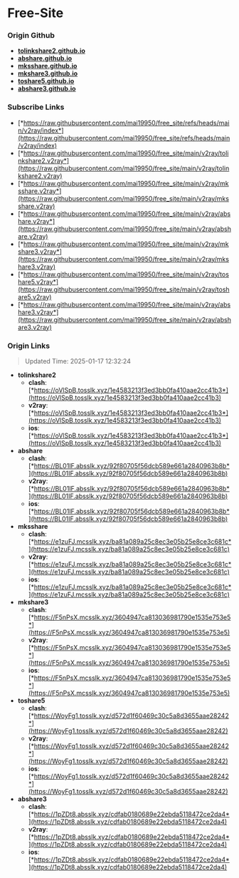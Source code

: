 # Free-Site

### Origin Github

- [**tolinkshare2.github.io**](https://github.com/tolinkshare2/tolinkshare2.github.io)
- [**abshare.github.io**](https://github.com/abshare/abshare.github.io)
- [**mksshare.github.io**](https://github.com/mksshare/mksshare.github.io)
- [**mkshare3.github.io**](https://github.com/mkshare3/mkshare3.github.io)
- [**toshare5.github.io**](https://github.com/toshare5/toshare5.github.io)
- [**abshare3.github.io**](https://github.com/abshare3/abshare3.github.io)

### Subscribe Links

- [*https://raw.githubusercontent.com/mai19950/free_site/refs/heads/main/v2ray/index*](https://raw.githubusercontent.com/mai19950/free_site/refs/heads/main/v2ray/index)
- [*https://raw.githubusercontent.com/mai19950/free_site/main/v2ray/tolinkshare2.v2ray*](https://raw.githubusercontent.com/mai19950/free_site/main/v2ray/tolinkshare2.v2ray)
- [*https://raw.githubusercontent.com/mai19950/free_site/main/v2ray/mksshare.v2ray*](https://raw.githubusercontent.com/mai19950/free_site/main/v2ray/mksshare.v2ray)
- [*https://raw.githubusercontent.com/mai19950/free_site/main/v2ray/abshare.v2ray*](https://raw.githubusercontent.com/mai19950/free_site/main/v2ray/abshare.v2ray)
- [*https://raw.githubusercontent.com/mai19950/free_site/main/v2ray/mkshare3.v2ray*](https://raw.githubusercontent.com/mai19950/free_site/main/v2ray/mkshare3.v2ray)
- [*https://raw.githubusercontent.com/mai19950/free_site/main/v2ray/toshare5.v2ray*](https://raw.githubusercontent.com/mai19950/free_site/main/v2ray/toshare5.v2ray)
- [*https://raw.githubusercontent.com/mai19950/free_site/main/v2ray/abshare3.v2ray*](https://raw.githubusercontent.com/mai19950/free_site/main/v2ray/abshare3.v2ray)

### Origin Links

> Updated Time: 2025-01-17 12:32:24

- **tolinkshare2**
  - **clash**: [*https://oVlSpB.tosslk.xyz/1e4583213f3ed3bb0fa410aae2cc41b3*](https://oVlSpB.tosslk.xyz/1e4583213f3ed3bb0fa410aae2cc41b3)
  - **v2ray**: [*https://oVlSpB.tosslk.xyz/1e4583213f3ed3bb0fa410aae2cc41b3*](https://oVlSpB.tosslk.xyz/1e4583213f3ed3bb0fa410aae2cc41b3)
  - **ios**: [*https://oVlSpB.tosslk.xyz/1e4583213f3ed3bb0fa410aae2cc41b3*](https://oVlSpB.tosslk.xyz/1e4583213f3ed3bb0fa410aae2cc41b3)
- **abshare**
  - **clash**: [*https://BL01IF.absslk.xyz/92f80705f56dcb589e661a2840963b8b*](https://BL01IF.absslk.xyz/92f80705f56dcb589e661a2840963b8b)
  - **v2ray**: [*https://BL01IF.absslk.xyz/92f80705f56dcb589e661a2840963b8b*](https://BL01IF.absslk.xyz/92f80705f56dcb589e661a2840963b8b)
  - **ios**: [*https://BL01IF.absslk.xyz/92f80705f56dcb589e661a2840963b8b*](https://BL01IF.absslk.xyz/92f80705f56dcb589e661a2840963b8b)
- **mksshare**
  - **clash**: [*https://e1zuFJ.mcsslk.xyz/ba81a089a25c8ec3e05b25e8ce3c681c*](https://e1zuFJ.mcsslk.xyz/ba81a089a25c8ec3e05b25e8ce3c681c)
  - **v2ray**: [*https://e1zuFJ.mcsslk.xyz/ba81a089a25c8ec3e05b25e8ce3c681c*](https://e1zuFJ.mcsslk.xyz/ba81a089a25c8ec3e05b25e8ce3c681c)
  - **ios**: [*https://e1zuFJ.mcsslk.xyz/ba81a089a25c8ec3e05b25e8ce3c681c*](https://e1zuFJ.mcsslk.xyz/ba81a089a25c8ec3e05b25e8ce3c681c)
- **mkshare3**
  - **clash**: [*https://F5nPsX.mcsslk.xyz/3604947ca813036981790e1535e753e5*](https://F5nPsX.mcsslk.xyz/3604947ca813036981790e1535e753e5)
  - **v2ray**: [*https://F5nPsX.mcsslk.xyz/3604947ca813036981790e1535e753e5*](https://F5nPsX.mcsslk.xyz/3604947ca813036981790e1535e753e5)
  - **ios**: [*https://F5nPsX.mcsslk.xyz/3604947ca813036981790e1535e753e5*](https://F5nPsX.mcsslk.xyz/3604947ca813036981790e1535e753e5)
- **toshare5**
  - **clash**: [*https://WoyFg1.tosslk.xyz/d572d1f60469c30c5a8d3655aae28242*](https://WoyFg1.tosslk.xyz/d572d1f60469c30c5a8d3655aae28242)
  - **v2ray**: [*https://WoyFg1.tosslk.xyz/d572d1f60469c30c5a8d3655aae28242*](https://WoyFg1.tosslk.xyz/d572d1f60469c30c5a8d3655aae28242)
  - **ios**: [*https://WoyFg1.tosslk.xyz/d572d1f60469c30c5a8d3655aae28242*](https://WoyFg1.tosslk.xyz/d572d1f60469c30c5a8d3655aae28242)
- **abshare3**
  - **clash**: [*https://1pZDt8.absslk.xyz/cdfab0180689e22ebda5118472ce2da4*](https://1pZDt8.absslk.xyz/cdfab0180689e22ebda5118472ce2da4)
  - **v2ray**: [*https://1pZDt8.absslk.xyz/cdfab0180689e22ebda5118472ce2da4*](https://1pZDt8.absslk.xyz/cdfab0180689e22ebda5118472ce2da4)
  - **ios**: [*https://1pZDt8.absslk.xyz/cdfab0180689e22ebda5118472ce2da4*](https://1pZDt8.absslk.xyz/cdfab0180689e22ebda5118472ce2da4)
